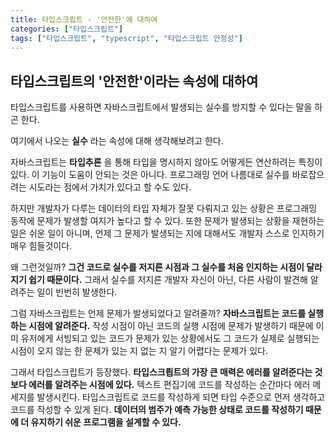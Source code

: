 ```yaml
---
title: 타입스크립트 - '안전한'에 대하여
categories: ["타입스크립트"]
tags: ["타입스크립트", "typescript", "타입스크립트 안정성"]
---
```


## 타입스크립트의 '안전한'이라는 속성에 대하여

타입스크립트를 사용하면 자바스크립트에서 발생되는 실수를 방지할 수 있다는 말을 하곤 한다.

여기에서 나오는 **실수** 라는 속성에 대해 생각해보려고 한다.

자바스크립트는 **타입추론** 을 통해 타입을 명시하지 않아도 어떻게든 연산하려는 특징이 있다.
이 기능이 도움이 안되는 것은 아니다.
프로그래밍 언어 나름대로 실수를 바로잡으려는 시도라는 점에서 가치가 있다고 할 수도 있다.

하지만 개발자가 다루는 데이터의 타입 자체가 잘못 다뤄지고 있는 상황은
프로그래밍 동작에 문제가 발생할 여지가 높다고 할 수 있다.
또한 문제가 발생되는 상황을 재현하는 일은 쉬운 일이 아니며,
언제 그 문제가 발생되는 지에 대해서도 개발자 스스로 인지하기 매우 힘들것이다.

왜 그런것일까?
**그건 코드로 실수를 저지른 시점과 그 실수를 처음 인지하는 시점이 달라지기 쉽기 때문이다.**
그래서 실수를 저지른 개발자 자신이 아닌, 다른 사람이 발견해 알려주는 일이 빈번히 발생한다.

그럼 자바스크립트는 언제 문제가 발생되었다고 알려줄까?
**자바스크립트는 코드를 실행하는 시점에 알려준다.**
작성 시점이 아닌 코드의 실행 시점에 문제가 발생하기 때문에
이미 유저에게 서빙되고 있는 코드가 문제가 있는 상황에서도
그 코드가 실제로 실행되는 시점이 오지 않는 한
문제가 있는 지 없는 지 알기 어렵다는 문제가 있다.

그래서 타입스크립트가 등장했다.
**타입스크릡트의 가장 큰 매력은 에러를 알려준다는 것보다 에러를 알려주는 시점에 있다.**
텍스트 편집기에 코드를 작성하는 순간마다 에러 메세지를 발생시킨다.
타입스크립트로 코드를 작성하게 되면 타입 수준으로 먼저 생각하고 코드를 작성할 수 있게 된다.
**데이터의 범주가 예측 가능한 상태로 코드를 작성하기 때문에 더 유지하기 쉬운 프로그램을 설계할 수 있다.**

